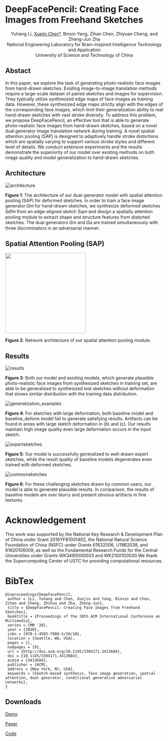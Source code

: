 # DeepFacePencil: Creating Face Images from Freehand Sketches
<center>Yuhang Li, <a href="http://staff.ustc.edu.cn/~xjchen99" target="_new">Xuejin Chen*</a>, Binxin Yang, Zihan Chen, Zhiyuan Cheng, and Zheng-Jun Zha</center>

<center>National Engineering Laboratory for Brain-inspired Intelligence Technology and Application</center>

<center>University of Science and Technology of China</center>

## Abstact
In this paper, we explore the task of generating photo-realistic
face images from hand-drawn sketches. Existing image-to-image
translation methods require a large-scale dataset of paired sketches
and images for supervision. They typically utilize synthesized edge
maps of face images as training data. However, these synthesized
edge maps strictly align with the edges of the corresponding face
images, which limit their generalization ability to real hand-drawn
sketches with vast stroke diversity. To address this problem, we
propose DeepFacePencil, an effective tool that is able to generate
photo-realistic face images from hand-drawn sketches, based on
a novel dual generator image translation network during training.
A novel spatial attention pooling (SAP) is designed to adaptively
handle stroke distortions which are spatially varying to support
various stroke styles and different level of details. We conduct
extensive experiments and the results demonstrate the superiority
of our model over existing methods on both image quality and
model generalization to hand-drawn sketches.

## Architecture

![architecture](figure/architecture.png "architecture")

**Figure 1**: The architecture of our dual-generator model with spatial attention pooling (SAP) for deformed sketches. In order
to train a face image generator 𝐺𝑚 for hand-drawn sketches, we synthesize deformed sketches S𝑑𝑓𝑚 from an edge-aligned
sketch S𝑠𝑦𝑛 and design a spatially attention pooling module to extract shape and structure features from distorted sketches.
The dual generators 𝐺𝑚 and 𝐺𝑎 are trained simultaneously with three discriminators in an adversarial manner.

## Spatial Attention Pooling (SAP)

<img src="https://github.com/LiYuhangUSTC/Sketch2Face/blob/master/figure/sap.png" width="256">

**Figure 2**: Network architecture of our spatial attention pooling
module.

## Results
![results](figure/results.png "results")

**Figure 3**: Both our model and existing models, which generate
plausible photo-realistic face images from synthesized
sketches in training set, are able to be generalized to synthesized
test sketches without deformation that shows similar
distribution with the training data distribution.

![generalization_examples](figure/generalization_examples.png "generalization_examples")

**Figure 4**: For sketches with large deformation, both baseline model and baseline_deform model fail to generate satisfying results. Artifacts can be found in areas with large sketch deformation in (b) and (c). Our results maintain high image quality even large deformation occurs in the input sketch.

![expertsketches](figure/expertsketches.png "expertsketches")

**Figure 5**: Our model is successfully generalized to well-drawn expert sketches, while the result quality of baseline models degenerates even trained with deformed sketches.

![commonsketches](figure/commonsketches.png "commonsketches")

**Figure 6**: For these challenging sketches drawn by common users, our model is able to generate plausible results. In comparison, the results of baseline models are over blurry and present obvious artifacts in fine textures.
 
# Acknowledgement
This work was supported by the National Key Research & Development
Plan of China under Grant 2016YFB1001402, the National
Natural Science Foundation of China (NSFC) under Grants 61632006,
U19B2038, and 61620106009, as well as the Fundamental Research
Funds for the Central Universities under Grants WK3490000003
and WK2100100030.We thank the Supercomputing Center of USTC
for providing computational resources.

# BibTex
```
@inproceedings{DeepFacePencil,
 author = {Li, Yuhang and Chen, Xuejin and Yang, Binxin and Chen, Zihan and Cheng, Zhihua and Zha, Zheng-Jun},
 title = {DeepFacePencil: Creating Face Images from Freehand Sketches},
 booktitle = {Proceedings of the 28th ACM International Conference on Multimedia},
 series = {MM '20},
 year = {2020},
 isbn = {978-1-4503-7988-5/20/10},
 location = {Seattle, WA, USA},
 pages = {},
 numpages = {9},
 url = {http://doi.acm.org/10.1145/3394171.3413684},
 doi = {10.1145/3394171.3413684},
 acmid = {3413684},
 publisher = {ACM},
 address = {New York, NY, USA},
 keywords = {Sketch-based synthesis, face image generation, spatial attention, dual generator, conditional generative adversarial networks},
} 
```

## Downloads

[Demo](http://202.38.69.241:42333/)

[Paper]()

[Code](https://github.com/LiYuhangUSTC/Sketch2Face)